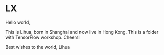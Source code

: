 # LX

Hello world,

This is Lihua, born in Shanghai and now live in Hong Kong. This is a folder with TensorFlow workshop. Cheers!

Best wishes to the world,
Lihua

